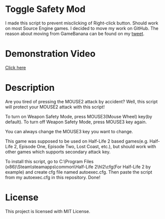 # Toggle Safety Mod
I made this script to prevent misclicking of Right-click button. Should work on most Source Engine games.
I decided to move my work on GitHub. The reason about moving from GameBanana can be found on my [tweet](https://twitter.com/Ah_Roon_/status/1248936219393708032).

# Demonstration Video
[Click here](https://youtu.be/Y7muRwKY5wE)

# Description
Are you tired of pressing the MOUSE2 attack by accident? Well, this script will protect your MOUSE2 attack with this script!

To turn on Weapon Safety Mode, press MOUSE3(Mouse Wheel) key(by default).
To turn off Weapon Safety Mode, press MOUSE3 key again.

You can always change the MOUSE3 key you want to change.

This game was supposed to be used on Half-Life 2 based games(e.g. Half-Life 2, Episode One, Episode Two, Lost Coast, etc.), but should work with other games which supports secondary attack key.

To install this script, go to C:\Program Files (x86)\Steam\steamapps\common\Half-Life 2\hl2\cfg(For Half-Life 2 by example) and create cfg file named autoexec.cfg. Then paste the script from my autoexec.cfg in this repository. Done!

# License
This project is licensed with MIT License.
